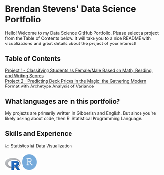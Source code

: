 # Brendan Stevens' Data Science Portfolio
Hello! Welcome to my Data Science GitHub Portfolio. Please select a project from the Table of Contents below. It will take you to a nice README with visualizations and great details about the project of your interest!

## Table of Contents

[Project 1 - Classifying Students as Female/Male Based on Math, Reading, and Writing Scores](https://github.com/bstevens00/Data-Science-Portfolio/tree/main/Project%201%20-%20Classify%20Gender%20by%20Test%20Grade%20-%20Synthetic)  
[Project 2 - Predicting Deck Prices in the Magic: the Gathering Modern Format with Archetype Analysis of Variance](https://github.com/bstevens00/Data-Science-Portfolio/tree/main/Project%202%20-%20Predict%20Cost%20of%20Modern%20Deck)  

## What languages are in this portfolio?
My projects are primarily written in Gibberish and English. But since you're likely asking about code, then R: Statistical Programming Language.

## Skills and Experience
:chart_with_upwards_trend: Statistics
:bar_chart: Data Visualization

![R Statistical Programming Language](<https://github.com/bstevens00/Data-Science-Portfolio/blob/main/images/R_logo.png> "R Statistical Programming Language") ![RStudio](<https://github.com/bstevens00/Data-Science-Portfolio/blob/main/images/r_studio_logo.png> "RStudio")
